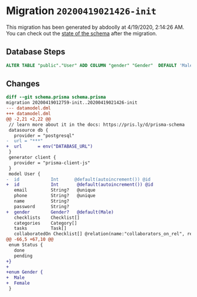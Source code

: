 # Migration `20200419021426-init`

This migration has been generated by abdoolly at 4/19/2020, 2:14:26 AM.
You can check out the [state of the schema](./schema.prisma) after the migration.

## Database Steps

```sql
ALTER TABLE "public"."User" ADD COLUMN "gender" "Gender"  DEFAULT 'Male';
```

## Changes

```diff
diff --git schema.prisma schema.prisma
migration 20200419012759-init..20200419021426-init
--- datamodel.dml
+++ datamodel.dml
@@ -2,21 +2,22 @@
 // learn more about it in the docs: https://pris.ly/d/prisma-schema
 datasource db {
   provider = "postgresql"
-  url = "***"
+  url      = env("DATABASE_URL")
 }
 generator client {
   provider = "prisma-client-js"
 }
 model User {
-  id            Int      @default(autoincrement()) @id
+  id            Int       @default(autoincrement()) @id
   email         String?   @unique
   phone         String?   @unique
   name          String?
   password      String?
+  gender        Gender?   @default(Male)
   checklists    Checklist[]
   categories    Category[]
   tasks         Task[]
   collaboratedOn Checklist[] @relation(name:"collaborators_on_rel", references: [id])
@@ -66,5 +67,10 @@
 enum Status {
   done
   pending
+}
+
+enum Gender {
+  Male
+  Female
 }
```


